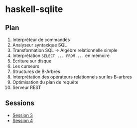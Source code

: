 # haskell-sqlite

## Plan

1. Interpréteur de commandes
2. Analyseur syntaxique SQL
3. Transformation SQL -> Algèbre relationnelle simple
4. Interprétation `SELECT ... FROM ...` en mémoire
5. Écriture sur disque
6. Les curseurs
7. Structures de B-Arbres
8. Interprétation des opérateurs relationnels sur les B-arbres
9. Optimisation du plan de requête
10. Serveur REST

## Sessions

* [Session 3](https://www.youtube.com/watch?v=EAi--VC_DhY)
* [Session 4](https://www.youtube.com/watch?v=tDP_OjiBO_w)
